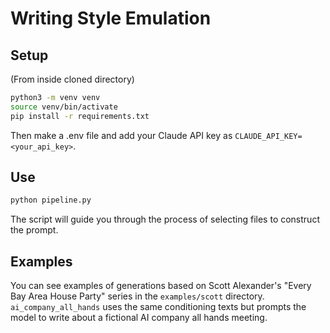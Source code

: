 # Writing Style Emulation

## Setup

(From inside cloned directory)
```bash
python3 -m venv venv
source venv/bin/activate 
pip install -r requirements.txt
```

Then make a .env file and add your Claude API key as `CLAUDE_API_KEY=<your_api_key>`.


## Use

```bash
python pipeline.py
```

The script will guide you through the process of selecting files to construct the prompt.

## Examples

You can see examples of generations based on Scott Alexander's "Every Bay Area House Party" series in the `examples/scott` directory. `ai_company_all_hands` uses the same conditioning texts but prompts the model to write about a fictional AI company all hands meeting.